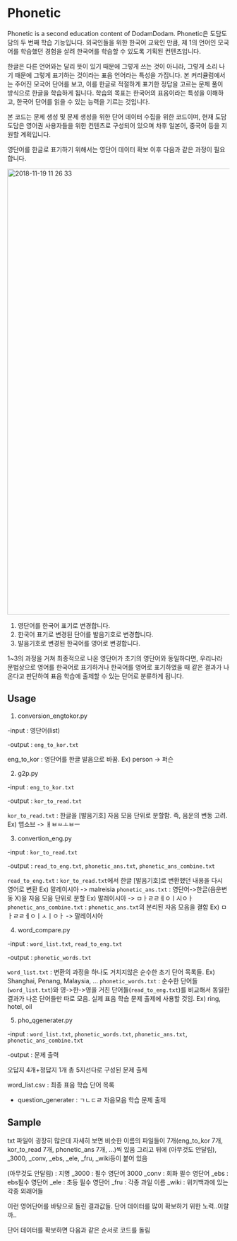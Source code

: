 # Phonetic
Phonetic is a second education content of DodamDodam.
Phonetic은 도담도담의 두 번째 학습 기능입니다.
외국인들을 위한 한국어 교육인 만큼, 제 1의 언어인 모국어를 학습했던 경험을 살려 한국어를 학습할 수 있도록 기획된 컨텐츠입니다.

한글은 다른 언어와는 달리 뜻이 있기 때문에 그렇게 쓰는 것이 아니라, 그렇게 소리 나기 때문에 그렇게 표기하는 것이라는
표음 언어라는 특성을 가집니다.
본 커리큘럼에서는 주어진 모국어 단어를 보고, 이를 한글로 적절하게 표기한 정답을 고르는 문제 풀이 방식으로 한글을 학습하게 됩니다.
학습의 목표는 한국어의 표음이라는 특성을 이해하고, 한국어 단어를 읽을 수 있는 능력을 기르는 것입니다.

본 코드는 문제 생성 및 문제 생성을 위한 단어 데이터 수집을 위한 코드이며,
현재 도담도담은 영어권 사용자들을 위한 컨텐츠로 구성되어 있으며 차후 일본어, 중국어 등을 지원할 계획입니다.

영단어를 한글로 표기하기 위해서는 영단어 데이터 확보 이후 다음과 같은 과정이 필요합니다.

<img width="1008" alt="2018-11-19 11 26 33" src="https://user-images.githubusercontent.com/41565118/48713010-a4bb1e80-ec52-11e8-925d-b289f6f70d1f.png">

1. 영단어를 한국어 표기로 변경합니다.
2. 한국어 표기로 변경된 단어를 발음기호로 변경합니다.
3. 발음기호로 변경된 한국어를 영어로 변경합니다.

1~3의 과정을 거쳐 최종적으로 나온 영단어가 초기의 영단어와 동일하다면, 
우리나라 문법상으로 영어를 한국어로 표기하거나 한국어를 영어로 표기하였을 때 같은 결과가 나온다고 판단하여
표음 학습에 출제할 수 있는 단어로 분류하게 됩니다.

## Usage
1. conversion_engtokor.py

-input : 영단어(list)

-output : `eng_to_kor.txt` 

eng_to_kor : 영단어를 한글 발음으로 바꿈. Ex) person -> 퍼슨

2. g2p.py

-input : `eng_to_kor.txt`

-output : `kor_to_read.txt`

`kor_to_read.txt` : 한글을 [발음기호] 자음 모음 단위로 분할함. 즉, 음운의 변동 고려. Ex) 앱소브 -> ㅐㅂㅆㅗㅂㅡ

3. convertion_eng.py

-input : `kor_to_read.txt`

-output : `read_to_eng.txt`, `phonetic_ans.txt`, `phonetic_ans_combine.txt`

`read_to_eng.txt` : `kor_to_read.txt`에서 한글 [발음기호]로 변환했던 내용을 다시 영어로 변환 Ex) 말레이시아 -> malreisia
`phonetic_ans.txt` : 영단어->한글(음운변동 X)을 자음 모음 단위로 분할 Ex) 말레이시아 -> ㅁㅏㄹㄹㅔㅇㅣ시ㅇㅏ
`phonetic_ans_combine.txt` : `phonetic_ans.txt`의 분리된 자음 모음을 결합 Ex) ㅁㅏㄹㄹㅔㅇㅣㅅㅣㅇㅏ -> 말레이시아

4. word_compare.py

-input : `word_list.txt`, `read_to_eng.txt`

-output : `phonetic_words.txt`

`word_list.txt` : 변환의 과정을 하나도 거치지않은 순수한 초기 단어 목록들. Ex) Shanghai, Penang, Malaysia, ...
`phonetic_words.txt` : 순수한 단어들(`word_list.txt`)와 영->한->영을 거친 단어들(`read_to_eng.txt`)를 비교해서 동일한 결과가 나온 단어들만 따로 모음. 실제 표음 학습 문제 출제에 사용할 것임. Ex) ring, hotel, oil

5. pho_qgenerater.py

-input : `word_list.txt`, `phonetic_words.txt`, `phonetic_ans.txt`, `phonetic_ans_combine.txt`

-output : 문제 출력

오답지 4개+정답지 1개 총 5지선다로 구성된 문제 출제


word_list.csv : 최종 표음 학습 단어 목록
+ question_generater : ㄱㄴㄷㄹ 자음모음 학습 문제 출제


## Sample
txt 파일이 굉장히 많은데 자세히 보면
비슷한 이름의 파일들이 7개(eng_to_kor 7개, kor_to_read 7개, phonetic_ans 7개, ...)씩 있음
그리고 뒤에 (아무것도 안달림), _3000, _conv, _ebs, _ele, _fru, _wiki등이 붙어 있음

(아무것도 안달림) : 지명
_3000 : 필수 영단어 3000
_conv : 회화 필수 영단어
_ebs : ebs필수 영단어
_ele : 초등 필수 영단어
_fru : 각종 과일 이름
_wiki : 위키백과에 있는 각종 외래어들

이런 영어단어를 바탕으로 돌린 결과값들.
단어 데이터를 많이 확보하기 위한 노력..이랄까..

단어 데이터를 확보하면 다음과 같은 순서로 코드를 돌림
